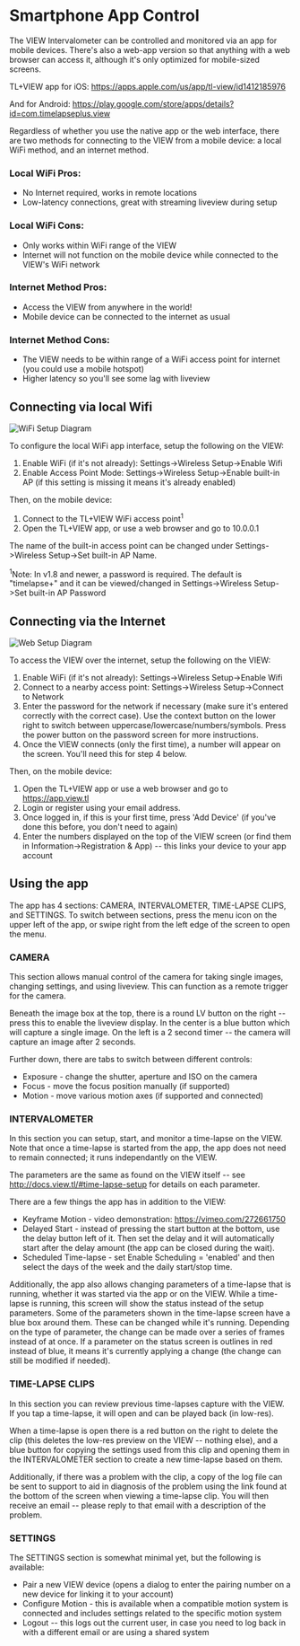 # Smartphone App Control

The VIEW Intervalometer can be controlled and monitored via an app for mobile devices.  There's also a web-app version so that anything with a web browser can access it, although it's only optimized for mobile-sized screens.  

TL+VIEW app for iOS: <a href='https://apps.apple.com/us/app/tl-view/id1412185976' target='_blank'>https://apps.apple.com/us/app/tl-view/id1412185976</a>

And for Android: <a href='https://play.google.com/store/apps/details?id=com.timelapseplus.view' target='_blank'>https://play.google.com/store/apps/details?id=com.timelapseplus.view</a>

Regardless of whether you use the native app or the web interface, there are two methods for connecting to the VIEW from a mobile device: a local WiFi method, and an internet method.

### Local WiFi Pros:

* No Internet required, works in remote locations
* Low-latency connections, great with streaming liveview during setup

### Local WiFi Cons:

* Only works within WiFi range of the VIEW
* Internet will not function on the mobile device while connected to the VIEW's WiFi network

### Internet Method Pros:

* Access the VIEW from anywhere in the world!
* Mobile device can be connected to the internet as usual

### Internet Method Cons:

* The VIEW needs to be within range of a WiFi access point for internet (you could use a mobile hotspot)
* Higher latency so you'll see some lag with liveview


## Connecting via local Wifi

![WiFi Setup Diagram](view-app-wifi.png)

To configure the local WiFi app interface, setup the following on the VIEW:

1. Enable WiFi (if it's not already): Settings->Wireless Setup->Enable Wifi
2. Enable Access Point Mode: Settings->Wireless Setup->Enable built-in AP (if this setting is missing it means it's already enabled)

Then, on the mobile device:

1. Connect to the TL+VIEW WiFi access point<sup>1</sup>
2. Open the TL+VIEW app, or use a web browser and go to 10.0.0.1

The name of the built-in access point can be changed under Settings->Wireless Setup->Set built-in AP Name.

<sup>1</sup>Note: In v1.8 and newer, a password is required.  The default is "timelapse+" and it can be viewed/changed in Settings->Wireless Setup->Set built-in AP Password

## Connecting via the Internet

![Web Setup Diagram](view-app-web.png)

To access the VIEW over the internet, setup the following on the VIEW:

1. Enable WiFi (if it's not already): Settings->Wireless Setup->Enable Wifi
2. Connect to a nearby access point: Settings->Wireless Setup->Connect to Network
3. Enter the password for the network if necessary (make sure it's entered correctly with the correct case).  Use the context button on the lower right to switch between uppercase/lowercase/numbers/symbols.  Press the power button on the password screen for more instructions.
4. Once the VIEW connects (only the first time), a number will appear on the screen.  You'll need this for step 4 below.

Then, on the mobile device:

1. Open the TL+VIEW app or use a web browser and go to <a href='https://app.view.tl' target='_blank'>https://app.view.tl</a>
2. Login or register using your email address.
3. Once logged in, if this is your first time, press 'Add Device' (if you've done this before, you don't need to again)
4. Enter the numbers displayed on the top of the VIEW screen (or find them in Information->Registration & App) -- this links your device to your app account


## Using the app

The app has 4 sections: CAMERA, INTERVALOMETER, TIME-LAPSE CLIPS, and SETTINGS.  To switch between sections, press the menu icon on the upper left of the app, or swipe right from the left edge of the screen to open the menu.

### CAMERA

This section allows manual control of the camera for taking single images, changing settings, and using liveview.  This can function as a remote trigger for the camera.  

Beneath the image box at the top, there is a round LV button on the right -- press this to enable the liveview display.  In the center is a blue button which will capture a single image.  On the left is a 2 second timer -- the camera will capture an image after 2 seconds.

Further down, there are tabs to switch between different controls:
- Exposure - change the shutter, aperture and ISO on the camera
- Focus - move the focus position manually (if supported)
- Motion - move various motion axes (if supported and connected)

### INTERVALOMETER

In this section you can setup, start, and monitor a time-lapse on the VIEW.  Note that once a time-lapse is started from the app, the app does not need to remain connected; it runs independantly on the VIEW.

The parameters are the same as found on the VIEW itself -- see <http://docs.view.tl/#time-lapse-setup> for details on each parameter.

There are a few things the app has in addition to the VIEW:

- Keyframe Motion - video demonstration: <a href='https://vimeo.com/272661750' target='_blank'>https://vimeo.com/272661750</a>
- Delayed Start - instead of pressing the start button at the bottom, use the delay button left of it.  Then set the delay and it will automatically start after the delay amount (the app can be closed during the wait).
- Scheduled Time-lapse - set Enable Scheduling = 'enabled' and then select the days of the week and the daily start/stop time.

Additionally, the app also allows changing parameters of a time-lapse that is running, whether it was started via the app or on the VIEW.  While a time-lapse is running, this screen will show the status instead of the setup parameters.  Some of the parameters shown in the time-lapse screen have a blue box around them.  These can be changed while it's running.  Depending on the type of parameter, the change can be made over a series of frames instead of at once.  If a parameter on the status screen is outlines in red instead of blue, it means it's currently applying a change (the change can still be modified if needed).


### TIME-LAPSE CLIPS

In this section you can review previous time-lapses capture with the VIEW.  If you tap a time-lapse, it will open and can be played back (in low-res).  

When a time-lapse is open there is a red button on the right to delete the clip (this deletes the low-res preview on the VIEW -- nothing else), and a blue button for copying the settings used from this clip and opening them in the INTERVALOMETER section to create a new time-lapse based on them.

Additionally, if there was a problem with the clip, a copy of the log file can be sent to support to aid in diagnosis of the problem using the link found at the bottom of the screen when viewing a time-lapse clip.  You will then receive an email -- please reply to that email with a description of the problem.

### SETTINGS

The SETTINGS section is somewhat minimal yet, but the following is available:

- Pair a new VIEW device (opens a dialog to enter the pairing number on a new device for linking it to your account)
- Configure Motion - this is available when a compatible motion system is connected and includes settings related to the specific motion system
- Logout -- this logs out the current user, in case you need to log back in with a different email or are using a shared system
